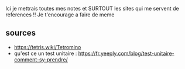 Ici je mettrais toutes mes notes et SURTOUT les sites qui me servent de references !!
Je t'encourage a faire de meme

## sources
* https://tetris.wiki/Tetromino
* qu'est ce un test unitaire : https://fr.yeeply.com/blog/test-unitaire-comment-sy-prendre/